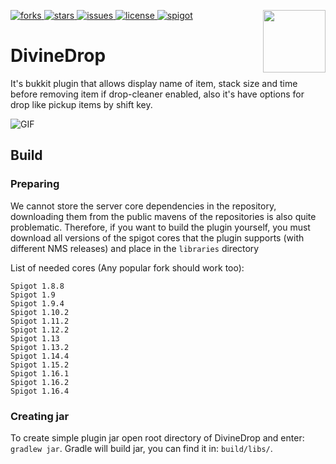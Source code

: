 [forks]: https://img.shields.io/github/forks/demkom58/DivineDrop
[stars]: https://img.shields.io/github/stars/demkom58/DivineDrop
[issues]: https://img.shields.io/github/issues/demkom58/DivineDrop
[license]: https://img.shields.io/github/license/demkom58/DivineDrop
[spigot]: https://img.shields.io/badge/SpigotMC-Resource-ffb600
[ ![forks][] ](https://github.com/demkom58/DivineDrop/network/members)
[ ![stars][] ](https://github.com/demkom58/DivineDrop/stargazers)
[ ![issues][] ](https://github.com/demkom58/DivineDrop/issues)
[ ![license][] ](https://github.com/demkom58/DivineDrop/blob/master/LICENSE)
[ ![spigot][] ](https://www.spigotmc.org/resources/51715/)
<img align="right" src="https://i.ibb.co/JmLN3qn/51715.png" height="100" width="100">

# DivineDrop
It's bukkit plugin that allows display name of item, stack size and time 
before removing item if drop-cleaner enabled, also it's have options for 
drop like pickup items by shift key.

![GIF](https://i.imgur.com/1QuiJsz.gif)

## Build
### Preparing
We cannot store the server core dependencies in the repository, 
downloading them from the public mavens of the repositories is 
also quite problematic. Therefore, if you want to build the plugin 
yourself, you must download all versions of the spigot cores that the 
plugin supports (with different NMS releases) and place in
the `libraries` directory

List of needed cores (Any popular fork should work too):
```
Spigot 1.8.8
Spigot 1.9
Spigot 1.9.4
Spigot 1.10.2
Spigot 1.11.2
Spigot 1.12.2
Spigot 1.13
Spigot 1.13.2
Spigot 1.14.4
Spigot 1.15.2
Spigot 1.16.1
Spigot 1.16.2
Spigot 1.16.4
```

### Creating jar
To create simple plugin jar open root directory of DivineDrop and enter: `gradlew jar`.
Gradle will build jar, you can find it in: `build/libs/`.